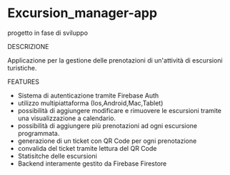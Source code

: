 # Excursion_manager-app

 progetto in fase di sviluppo

DESCRIZIONE

 Applicazione per la gestione delle prenotazioni di un'attività di escursioni turistiche.

FEATURES

- Sistema di autenticazione tramite Firebase Auth
- utilizzo multipiattaforma (Ios,Android,Mac,Tablet)
- possibilità di aggiungere modificare e rimuovere le escursioni tramite una visualizzazione a calendario.
- possibilità di aggiungere più prenotazioni ad ogni escursione programmata.
- generazione di un ticket con QR Code per ogni prenotazione
- convalida del ticket tramite lettura del QR Code
- Statisitche delle escursioni 
- Backend interamente gestito da Firebase Firestore


